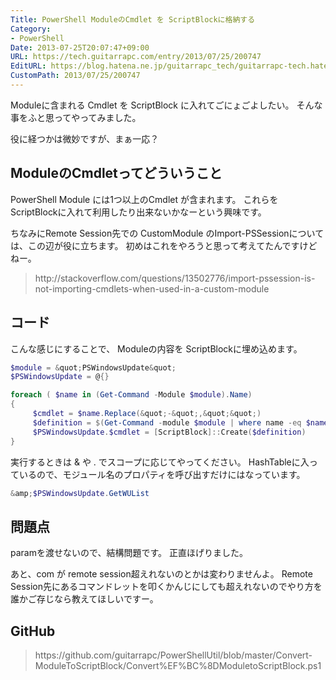 ```yaml
---
Title: PowerShell ModuleのCmdlet を ScriptBlockに格納する
Category:
- PowerShell
Date: 2013-07-25T20:07:47+09:00
URL: https://tech.guitarrapc.com/entry/2013/07/25/200747
EditURL: https://blog.hatena.ne.jp/guitarrapc_tech/guitarrapc-tech.hatenablog.com/atom/entry/11696248318757675812
CustomPath: 2013/07/25/200747
---
```


Moduleに含まれる Cmdlet を ScriptBlock に入れてごにょごよしたい。
そんな事をふと思ってやってみました。

役に経つかは微妙ですが、まぁ一応？



## ModuleのCmdletってどういうこと
PowerShell Module には1つ以上のCmdlet が含まれます。
これらを ScriptBlockに入れて利用したり出来ないかなーという興味です。

ちなみにRemote Session先での CustomModule のImport-PSSessionについては、この辺が役に立ちます。
初めはこれをやろうと思って考えてたんですけどねー。
<blockquote>http://stackoverflow.com/questions/13502776/import-pssession-is-not-importing-cmdlets-when-used-in-a-custom-module</blockquote>

## コード
こんな感じにすることで、 Moduleの内容を ScriptBlockに埋め込めます。

```ps1
$module = &quot;PSWindowsUpdate&quot;
$PSWindowsUpdate = @{}

foreach ( $name in (Get-Command -Module $module).Name)
{
     $cmdlet = $name.Replace(&quot;-&quot;,&quot;&quot;)
     $definition = $(Get-Command -module $module | where name -eq $name).Definition
     $PSWindowsUpdate.$cmdlet = [ScriptBlock]::Create($definition)
}
```


実行するときは &amp; や . でスコープに応じてやってください。
HashTableに入っているので、モジュール名のプロパティを呼び出すだけにはなっています。
```ps1
&amp;$PSWindowsUpdate.GetWUList
```


## 問題点
paramを渡せないので、結構問題です。
正直ほげりました。

あと、com が remote session超えれないのとかは変わりませんよ。
Remote Session先にあるコマンドレットを叩くかんじにしても超えれないのでやり方を誰かご存じなら教えてほしいですー。


## GitHub
<blockquote>https://github.com/guitarrapc/PowerShellUtil/blob/master/Convert-ModuleToScriptBlock/Convert%EF%BC%8DModuletoScriptBlock.ps1</blockquote>

